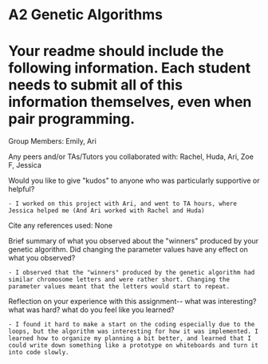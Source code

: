 # A2 Genetic Algorithms

# Your readme should include the following information. Each student needs to submit all of this information themselves, even when pair programming. 

Group Members: Emily, Ari


Any peers and/or TAs/Tutors you collaborated with: Rachel, Huda, Ari, Zoe F, Jessica


Would you like to give "kudos" to anyone who was particularly supportive or helpful? 

    - I worked on this project with Ari, and went to TA hours, where Jessica helped me (And Ari worked with Rachel and Huda)


Cite any references used: None


Brief summary of what you observed about the "winners" produced by your genetic algorithm. Did changing the parameter values have any effect on what you observed?

    - I observed that the "winners" produced by the genetic algorithm had similar chromosome letters and were rather short. Changing the parameter values meant that the letters would start to repeat.


Reflection on your experience with this assignment-- what was interesting? what was hard? what do you feel like you learned?


    - I found it hard to make a start on the coding especially due to the loops, but the algorithm was interesting for how it was implemented. I learned how to organize my planning a bit better, and learned that I could write down something like a prototype on whiteboards and turn it into code slowly.